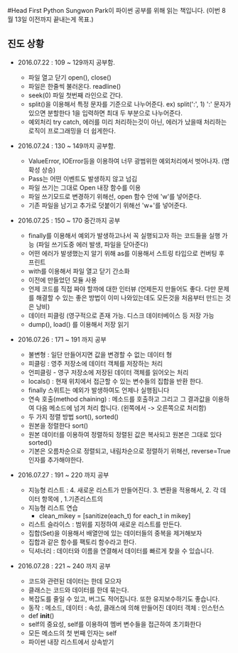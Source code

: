 #Head First Python
Sungwon Park이 파이썬 공부를 위해 읽는 책입니다. (이번 8월 13일 이전까지 끝내는게 목표.)

## 진도 상황

* 2016.07.22 : 109 ~ 129까지 공부함.
  * 파일 열고 닫기 open(), close()
  * 파일은 한줄씩 불러온다. readline()
  * seek(0) 파일 첫번째 라인으로 간다.
  * split()을 이용해서 특정 문자를 기준으로 나누어준다. ex) split(':', 1) ':' 문자가 있으면 분할한다 1을 입력하면 최대 두 부분으로 나누어준다. 
  * 예외처리 try catch, 에러를 미리 처리하는것이 아닌, 에러가 났을때 처리하는 로직이 프로그래밍을 더 쉽게한다.

* 2016.07.24 : 130 ~ 149까지 공부함.
  * ValueError, IOError등을 이용하여 너무 광범위한 예외처리에서 벗어나자. (명확성 상승)
  * Pass는 어떤 이벤트도 발생하지 않고 넘김
  * 파일 쓰기는 그대로 Open 내장 함수를 이용
  * 파일 쓰기모드로 변경하기 위해선, open 함수 안에 'w'를 넣어준다. 
  * 기존 파일을 남기고 추가로 덧붙이기 위해선 'w+'를 넣어준다.

* 2016.07.25 : 150 ~ 170 중간까지 공부
  * finally를 이용해서 예외가 발생하고나서 꼭 실행되고자 하는 코드들을 실행 가능 (파일 쓰기도중 에러 발생, 파일을 닫아준다)
  * 어떤 에러가 발생했는지 알기 위해 as를 이용해서 스트링 타입으로 컨버팅 후 프린트
  * with를 이용해서 파일 열고 닫기 간소화
  * 이전에 만들었던 모듈 사용 
  * 언제 코드를 직접 짜야 할까에 대한 인터뷰 (언제든지 만들어도 좋다. 다만 문제를 해결할 수 있는 좋은 방법이 이미 나와있는데도 모든것을 처음부터 만드는 것은 낭비)
  * 데이터 피클링 (영구적으로 존재 가능. 디스크 데이터베이스 등 저장 가능
  * dump(), load() 를 이용해서 저장 읽기


* 2016.07.26 : 171 ~ 191 까지 공부
  * 불변형 : 일단 만들어지면 값을 변경할 수 없는 데이터 형
  * 피클링 : 영주 저장소에 데이터 객체를 저장하는 처리
  * 언피클링 - 영구 저장소에 저장된 데이터 객체를 읽어오는 처리
  * locals() : 현재 위치에서 접근할 수 있는 변수들의 집합을 반환 한다.
  * finally 스위트는 예외가 발생하여도 언제나 실행됩니다
  * 연속 호출(method chaining) : 메소드를 호출하고 그리고 그 결과값을 이용하여 다음 메소드에 넘겨 처리 합니다. (왼쪽에서 -> 오른쪽으로 처리함)
  * 두 가지 정렬 방법 sort(), sorted()
  * 원본을 정렬한다 sort()
  * 원본 데이터를 이용하여 정렬하되 정렬된 값은 복사되고 원본은 그대로 있다 sorted()
  * 기본은 오름차순으로 정렬되고, 내림차순으로 정렬하기 위해선, reverse=True인자를 추가해야한다.

* 2016.07.27 : 191 ~ 220 까지 공부
  * 지능형 리스트 : 4. 새로운 리스트가 만들어진다. 3. 변환을 적용해서, 2. 각 데이터 항목에 , 1.기존리스트의 
  * 지능형 리스트 연습
    * clean_mikey = [sanitize(each_t) for each_t in mikey]
  * 리스트 슬라이스 : 범위를 지정하여 새로운 리스트를 만든다.
  * 집합(Set)을 이용해서 배열안에 있는 데이터들의 중복을 제거해보자 
  * 집합과 같은 함수를 팩토리 함수라고 한다.
  * 딕셔너리 : 데이터와 이름을 연결해서 데이터를 빠르게 찾을 수 있습니다.
 
* 2016.07.28 : 221 ~ 240 까지 공부
  * 코드와 관련된 데이터는 한데 모으자
  * 클래스는 코드와 데이터를 한데 묶는다.
  * 복잡도를 줄일 수 있고, 버그도 적어집니다. 또한 유지보수하기도 좋습니다.
  * 동작 : 메소드, 데이터 : 속성, 클래스에 의해 만들어진 데이터 객체 : 인스턴스
  * def __init__()
  * self의 중요성, self를 이용하여 멤버 변수들을 접근하여 초기화한다
  * 모든 메소드의 첫 번째 인자는 self
  * 파이썬 내장 리스트에서 상속받기
  
